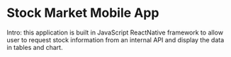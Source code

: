 # Stock Market Mobile App
Intro: this application is built in JavaScript ReactNative framework to allow user to request stock information from an internal API and display the data in tables and chart. 
